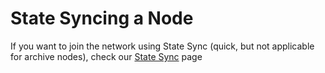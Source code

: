 # State Syncing a Node

If you want to join the network using State Sync (quick, but not applicable for archive nodes), check our [State Sync](https://docs.uptick.network/guides/statesync/statesync.html#State-Sync) page
